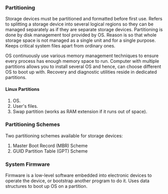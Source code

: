 ### Partitioning

Storage devices must be partitioned and formatted before first use. Refers to splitting a storage device into several logical regions so they can be managed separately as if they are separate storage devices. Partitioning is done by disk management tool provided by OS. Reason is so that whole storage space is not managed as a single unit and for a single purpose. Keeps critical system files apart from ordinary ones.

OS continuously use various memory management techniques to ensure every process has enough memory space to run. Computer with multiple partitions allows you to install several OS and hence, can choose different OS to boot up with. Recovery and diagnostic utilities reside in dedicated partitions.

#### Linux Partitions
1) OS.
2) User's files.
3) Swap partition (works as RAM extension if it runs out of space).


### Partitioning Schemes

Two partitioning schemes available for storage devices:
1) Master Boot Record (MBR) Scheme
2) GUID Partition Table (GPT) Scheme



### System Firmware

Firmware is a low-level software embedded into electronic devices to operate the device, or bootstrap another program to do it. Uses data structures to boot up OS on a partition.
